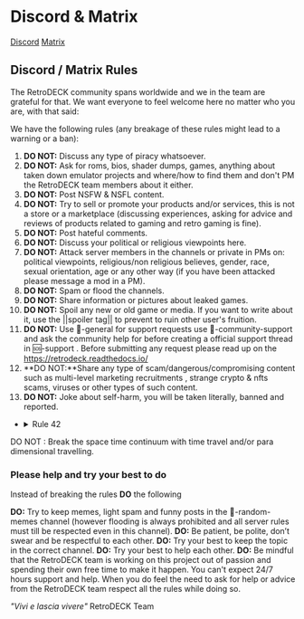 # Discord & Matrix

[Discord](https://discord.gg/WDc5C9YWMx)
[Matrix](https://matrix.to/#/#retrodeck:matrix.org)<br/>

## Discord / Matrix Rules

The RetroDECK community spans worldwide and we in the team are grateful for that. We want everyone to feel welcome here no matter who you are, with that said:

We have the following rules (any breakage of these rules might lead to a warning or a ban):

1. **DO NOT:** Discuss any type of piracy whatsoever.
2. **DO NOT:** Ask for roms, bios, shader dumps, games, anything about taken down emulator projects and where/how to find them and don't PM the RetroDECK team members about it either.
3. **DO NOT:** Post NSFW & NSFL content.
4. **DO NOT:** Try to sell or promote your products and/or services, this is not a store or a marketplace (discussing experiences, asking for advice and reviews of products related to gaming and retro gaming is fine).
5. **DO NOT:** Post hateful comments.
6. **DO NOT:** Discuss your political or religious viewpoints here.
7. **DO NOT:** Attack server members in the channels or private in PMs on: political viewpoints, religious/non religious believes, gender, race, sexual orientation, age or any other way (if you have been attacked please message a mod in a PM).
8. **DO NOT:** Spam or flood the channels.
9. **DO NOT:** Share information or pictures about leaked games.
10. **DO NOT:** Spoil any new or old game or media. If you want to write about it, use the ||spoiler tag|| to prevent to ruin other user's fruition.
11. **DO NOT:** Use ⁠:speech_balloon:-general for support requests use ⁠:handshake:-community-support and ask the community help for before creating a official support thread in ⁠:sos:-support .
Before submitting any request please read up on the https://retrodeck.readthedocs.io/
12. **DO NOT:**Share any type of scam/dangerous/compromising content such as multi-level marketing recruitments , strange crypto & nfts scams, viruses or other types of such content.
13. **DO NOT:** Joke about self-harm, you will be taken literally, banned and reported.

- <details><summary>Rule 42</summary>

DO NOT : Break the space time continuum with time travel and/or para dimensional travelling.

</details>

### Please help and try your best to do

Instead of breaking the rules **DO** the following

**DO:** Try to keep memes, light spam and funny posts in the ⁠:frog:-random-memes channel (however flooding is always prohibited and all server rules must till be respected even in this channel).
**DO:** Be patient, be polite, don’t swear and be respectful to each other.
**DO:** Try your best to keep the topic in the correct channel.
**DO:** Try your best to help each other.
**DO:** Be mindful that the RetroDECK team is working on this project out of passion and spending their own free time to make it happen. You can't expect 24/7 hours support and help. When you do feel the need to ask for help or advice from the RetroDECK team respect all the rules while doing so.

*"Vivi e lascia vivere"*
RetroDECK Team

